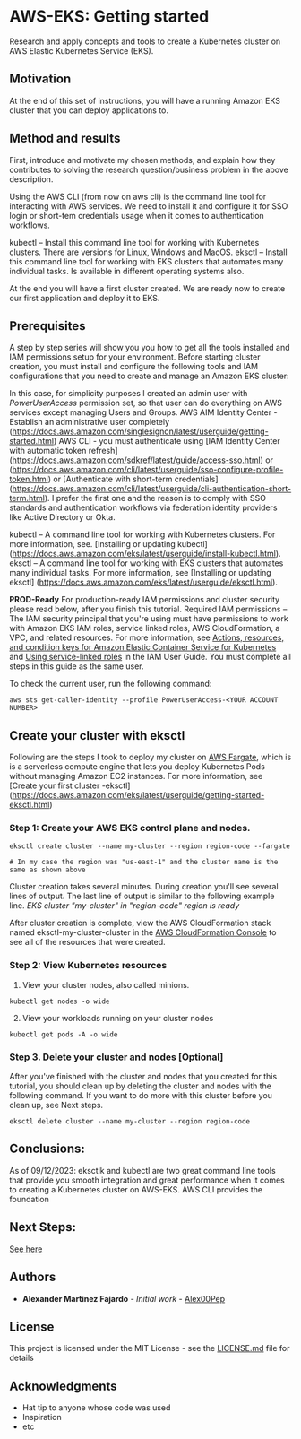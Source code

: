 # AWS-EKS: Getting started
Research and apply concepts and tools to create a Kubernetes cluster on AWS Elastic Kubernetes Service (EKS).

## Motivation
At the end of this set of instructions, you will have a running Amazon EKS cluster that you can deploy applications to.

## Method and results

First, introduce and motivate my chosen methods, and explain how they contributes to solving the research question/business problem in the above description.

Using the AWS CLI (from now on aws cli) is the command line tool for interacting with AWS services. We need to install it and configure it for SSO login or short-tem credentials usage when it comes to authentication workflows.

kubectl – Install this command line tool for working with Kubernetes clusters. There are versions for Linux, Windows and MacOS.
eksctl – Install this command line tool for working with EKS clusters that automates many individual tasks. Is available in different operating systems also.

At the end you will have a first cluster created. We are ready now to create our first application and deploy it to EKS.

## Prerequisites

A step by step series will show you you how to get all the tools installed and IAM permissions setup for your environment.
Before starting cluster creation, you must install and configure the following tools and IAM configurations that you need to create and manage an Amazon EKS cluster:


In this case, for simplicity purposes I created an admin user with *PowerUserAccess* permission set, so that user can do everything on AWS services except managing Users and Groups.
AWS AIM Identity Center - Establish an administrative user completely (https://docs.aws.amazon.com/singlesignon/latest/userguide/getting-started.html)
AWS CLI - you must authenticate using [IAM Identity Center with automatic token refresh] (https://docs.aws.amazon.com/sdkref/latest/guide/access-sso.html) or (https://docs.aws.amazon.com/cli/latest/userguide/sso-configure-profile-token.html)
 or [Authenticate with short-term credentials] (https://docs.aws.amazon.com/cli/latest/userguide/cli-authentication-short-term.html). I prefer the first one and the reason is to comply with SSO standards and authentication workflows via federation identity providers like Active Directory or Okta.
 
kubectl – A command line tool for working with Kubernetes clusters. For more information, see.
[Installing or updating kubectl] (https://docs.aws.amazon.com/eks/latest/userguide/install-kubectl.html).
eksctl – A command line tool for working with EKS clusters that automates many individual tasks. For more information, see [Installing or updating eksctl] (https://docs.aws.amazon.com/eks/latest/userguide/eksctl.html).


**PROD-Ready** For production-ready IAM permissions and cluster security please read below, after you finish this tutorial. 
Required IAM permissions – The IAM security principal that you're using must have permissions to work with Amazon EKS IAM roles, service linked roles, AWS CloudFormation, a VPC, and related resources. For more information, see [Actions, resources, and condition keys for Amazon Elastic Container Service for Kubernetes](https://docs.aws.amazon.com/service-authorization/latest/reference/list_amazonelastickubernetesservice.html) and [Using service-linked roles](https://docs.aws.amazon.com/IAM/latest/UserGuide/using-service-linked-roles.html) in the IAM User Guide. You must complete all steps in this guide as the same user. 


To check the current user, run the following command:
```
aws sts get-caller-identity --profile PowerUserAccess-<YOUR ACCOUNT NUMBER>
```

## Create your cluster with eksctl
Following are the steps I took to deploy my cluster on [AWS Fargate](https://docs.aws.amazon.com/eks/latest/userguide/fargate.html), which is is a serverless compute engine that lets you deploy Kubernetes Pods without managing Amazon EC2 instances.
For more information, see [Create your first cluster -eksctl] (https://docs.aws.amazon.com/eks/latest/userguide/getting-started-eksctl.html)

### Step 1: Create your AWS EKS control plane and nodes.
```
eksctl create cluster --name my-cluster --region region-code --fargate

# In my case the region was "us-east-1" and the cluster name is the same as shown above
```
Cluster creation takes several minutes. During creation you'll see several lines of output. The last line of output is similar to the following example line.
*EKS cluster "my-cluster" in "region-code" region is ready*
  
After cluster creation is complete, view the AWS CloudFormation stack named eksctl-my-cluster-cluster in the [AWS CloudFormation Console](https://console.aws.amazon.com/cloudformation) to see all of the resources that were created.

### Step 2: View Kubernetes resources
1. View your cluster nodes, also called minions.
```
kubectl get nodes -o wide
```
2. View your workloads running on your cluster nodes
```
kubectl get pods -A -o wide
```
### Step 3. Delete your cluster and nodes [Optional]
After you've finished with the cluster and nodes that you created for this tutorial, you should clean up by deleting the cluster and nodes with the following command. If you want to do more with this cluster before you clean up, see Next steps.
```
eksctl delete cluster --name my-cluster --region region-code
```
## Conclusions:

As of 09/12/2023: eksctlk and kubectl are two great command line tools that provide you smooth integration and great performance when it comes to creating a Kubernetes cluster on AWS-EKS.
AWS CLI provides the foundation 

## Next Steps:

[See here](https://docs.aws.amazon.com/eks/latest/userguide/getting-started-eksctl.html#gs-eksctl-next-steps)

## Authors

* **Alexander Martinez Fajardo** - *Initial work* - [Alex00Pep](https://github.com/alex00pep)


## License

This project is licensed under the MIT License - see the [LICENSE.md](LICENSE.md) file for details

## Acknowledgments

* Hat tip to anyone whose code was used
* Inspiration
* etc

